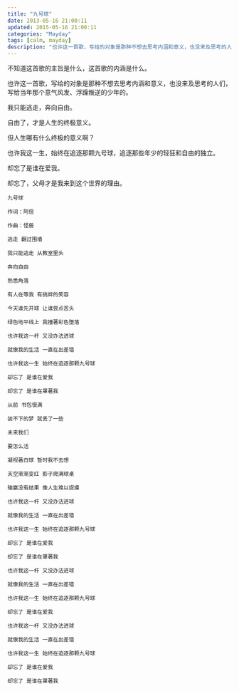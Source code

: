 ```yaml
---
title: "九号球"
date: 2013-05-16 21:00:11
updated: 2015-05-16 21:00:11
categories: "Mayday"
tags: [calm, mayday]
description: "也许这一首歌，写给的对象是那种不想去思考内涵和意义，也没来及思考的人们，写给当年那个意气风发、浮躁叛逆的少年的。"
---
```


不知道这首歌的主旨是什么，这首歌的内涵是什么。

也许这一首歌，写给的对象是那种不想去思考内涵和意义，也没来及思考的人们，写给当年那个意气风发、浮躁叛逆的少年的。

我只能逃走，奔向自由。

自由了，才是人生的终极意义。

但人生哪有什么终极的意义啊？

也许我这一生，始终在追逐那颗九号球，追逐那些年少的轻狂和自由的独立。

却忘了是谁在爱我。

却忘了，父母才是我来到这个世界的理由。

```
九号球

作词：阿信

作曲：怪兽

逃走 翻过围墙

我只能逃走 从教室里头

奔向自由

熟悉角落

有人在等我 有挑衅的笑容

今天谁先开球 让谁尝点苦头

绿色地平线上 我撞著彩色堕落

也许我这一杆 又没办法进球

就像我的生活 一直在出差错

也许我这一生 始终在追逐那颗九号球

却忘了 是谁在爱我

却忘了 是谁在罩著我

从前 书包很满

装不下的梦 就丢了一些

未来我们

要怎么活

凝视著白球 暂时我不去想

天空渐渐变红 影子爬满球桌

输赢没有结果 像人生难以捉摸

也许我这一杆 又没办法进球 

就像我的生活 一直在出差错

也许我这一生 始终在追逐那颗九号球

却忘了 是谁在爱我

却忘了 是谁在罩著我

也许我这一杆 又没办法进球

就像我的生活 一直在出差错

也许我这一生 始终在追逐那颗九号球

却忘了 是谁在爱我

也许我这一杆 又没办法进球

就像我的生活 一直在出差错

也许我这一生 始终在追逐那颗九号球

却忘了 是谁在爱我

却忘了 是谁在罩著我
```
